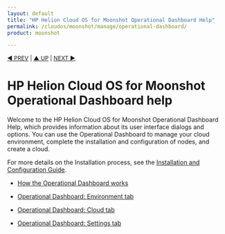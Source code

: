 ```yaml
---
layout: default
title: "HP Helion Cloud OS for Moonshot Operational Dashboard Help"
permalink: /cloudos/moonshot/manage/operational-dashboard/
product: moonshot

---
```




<script> 

function PageRefresh { 
onLoad="window.refresh"
}

PageRefresh();

</script>

<p style="font-size: small;"> <a href="/cloudos/moonshot/manage/troubleshooting/">&#9664; PREV</a> | <a href="/cloudos/moonshot/manage/">&#9650; UP</a> | <a href="/cloudos/moonshot/manage/operational-dashboard/how-opdash-works/">NEXT &#9654;</a> </p>

# HP Helion Cloud OS for Moonshot Operational Dashboard help

Welcome to the HP Helion Cloud OS for Moonshot Operational Dashboard Help, which provides information about its user interface dialogs and options. You can use the Operational Dashboard to manage your cloud environment, complete the installation and configuration of nodes, and create a cloud.

For more details on the Installation process, see the [Installation and Configuration Guide](/cloudos/moonshot/install/).

* [How the Operational Dashboard works](/cloudos/moonshot/manage/operational-dashboard/how-opdash-works)

* [Operational Dashboard: Environment tab](/cloudos/moonshot/manage/operational-dashboard/environment-tab)

* [Operational Dashboard: Cloud tab](/cloudos/moonshot/manage/operational-dashboard/cloud-tab)

* [Operational Dashboard: Settings tab](/cloudos/moonshot/manage/operational-dashboard/settings-tab)

